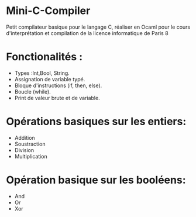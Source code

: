 # Mini-C-Compiler
Petit compilateur basique pour le langage C, réaliser en Ocaml pour le cours d'interprétation et compilation de la licence informatique de Paris 8

# Fonctionalités :
  - Types :Int,Bool, String.
  - Assignation de variable typé.
  - Bloque d'instructions (if, then, else).
  - Boucle (while).
  - Print de valeur brute et de variable.

# Opérations basiques sur les entiers:
  - Addition
  - Soustraction
  - Division
  - Multiplication

# Opération basique sur les booléens:
  - And
  - Or
  - Xor
  
